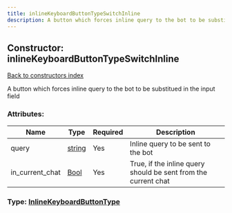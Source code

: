 ```yaml
---
title: inlineKeyboardButtonTypeSwitchInline
description: A button which forces inline query to the bot to be substitued in the input field
---
```

## Constructor: inlineKeyboardButtonTypeSwitchInline  
[Back to constructors index](index.md)



A button which forces inline query to the bot to be substitued in the input field

### Attributes:

| Name     |    Type       | Required | Description |
|----------|---------------|----------|-------------|
|query|[string](../types/string.md) | Yes|Inline query to be sent to the bot|
|in\_current\_chat|[Bool](../types/Bool.md) | Yes|True, if the inline query should be sent from the current chat|



### Type: [InlineKeyboardButtonType](../types/InlineKeyboardButtonType.md)


